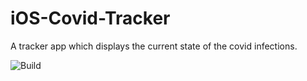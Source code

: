 # iOS-Covid-Tracker
A tracker app which displays the current state of the covid infections.

![Build](https://github.com/ForrestFalcon/iOS-Covid-Tracker/workflows/Build/badge.svg)
